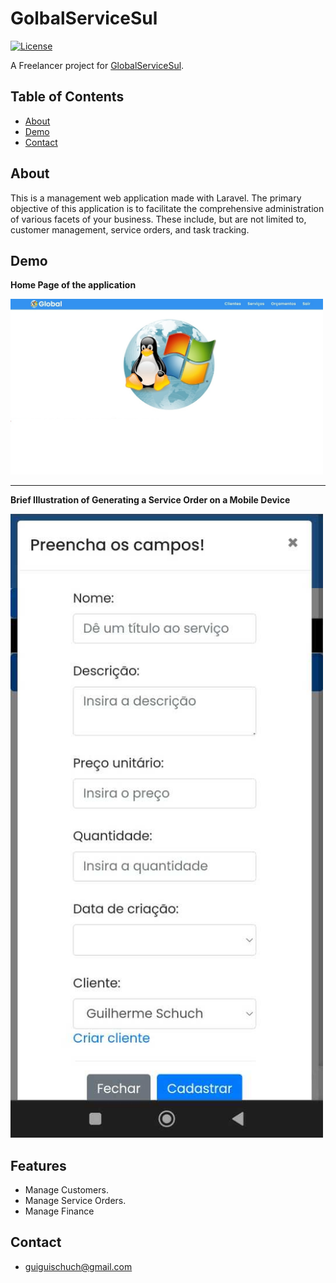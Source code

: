 # GolbalServiceSul

[![License](https://img.shields.io/badge/license-MIT-blue.svg)]() 

A Freelancer project for [GlobalServiceSul](https://www.facebook.com/GlobalServiceSul/?locale=pt_BR).


## Table of Contents 

- [About](#about)
- [Demo](#demo)
- [Contact](#features)

## About

This is a management web application made with Laravel. The primary objective of this application is to facilitate the comprehensive administration of various facets of your business. These include, but are not limited to, customer management, service orders, and task tracking.

## Demo

**Home Page of the application**



<img src="/public/img/global_home.jpg" width="500"/>

<hr>

**Brief Illustration of Generating a Service Order on a Mobile Device**


<img src="/public/img/global_phone.jpg" width="500"/>


## Features

- Manage Customers.
- Manage Service Orders.
- Manage Finance

## Contact

- guiguischuch@gmail.com
